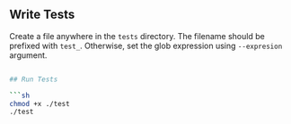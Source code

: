 


## Write Tests

Create a file anywhere in the `tests` directory. The filename should be prefixed with `test_`. Otherwise, set the glob expression using `--expresion` argument.

```sh

## Run Tests

```sh
chmod +x ./test
./test

```
